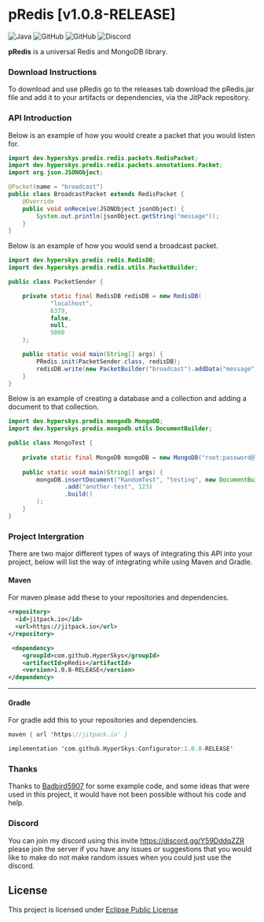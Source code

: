 # pRedis [v1.0.8-RELEASE]

![Java](https://img.shields.io/badge/java-%23ED8B00.svg?style=for-the-badge&logo=java&logoColor=white)
![GitHub](https://img.shields.io/github/languages/code-size/HyperSkys/pRedis?color=cyan&label=Size&labelColor=000000&logo=GitHub&style=for-the-badge)
![GitHub](https://img.shields.io/github/license/HyperSkys/pRedis?color=violet&logo=GitHub&labelColor=000000&style=for-the-badge)
![Discord](https://img.shields.io/discord/898154272636678196?color=5865F2&label=Discord&logo=Discord&labelColor=23272a&style=for-the-badge)

**pRedis** is a universal Redis and MongoDB library.

### Download Instructions

To download and use pRedis go to the releases tab download the 
pRedis.jar file and add it to your artifacts or dependencies, via the JitPack repository.

### API Introduction

Below is an example of how you would create a packet that you would listen for.

```java
import dev.hyperskys.predis.redis.packets.RedisPacket;
import dev.hyperskys.predis.redis.packets.annotations.Packet;
import org.json.JSONObject;

@Packet(name = "broadcast")
public class BroadcastPacket extends RedisPacket {
    @Override
    public void onReceive(JSONObject jsonObject) {
        System.out.println(jsonObject.getString("message"));
    }
}
```

Below is an example of how you would send a broadcast packet.

```java
import dev.hyperskys.predis.redis.RedisDB;
import dev.hyperskys.predis.redis.utils.PacketBuilder;

public class PacketSender {

    private static final RedisDB redisDB = new RedisDB(
            "localhost",
            6379,
            false,
            null,
            5000
    );

    public static void main(String[] args) {
        PRedis.init(PacketSender.class, redisDB);
        redisDB.write(new PacketBuilder("broadcast").addData("message", "Hello, World!").build());
    }
}
```

Below is an example of creating a database and a collection and adding a document to that collection.

```java
import dev.hyperskys.predis.mongodb.MongoDB;
import dev.hyperskys.predis.mongodb.utils.DocumentBuilder;

public class MongoTest {
    
    private static final MongoDB mongoDB = new MongoDB("root:password@localhost:27017");
    
    public static void main(String[] args) {
        mongoDB.insertDocument("RandomTest", "testing", new DocumentBuilder("test", "test")
                .add("another-test", 123)
                .build()
        );
    }
}
```

### Project Intergration

There are two major different types of ways of integrating this API into your project, below will list the way of integrating while using Maven and Gradle.

#### Maven
For maven please add these to your repositories and dependencies.
```xml
<repository>
  <id>jitpack.io</id>
  <url>https://jitpack.io</url>
</repository>
``` 
```xml
 <dependency>
    <groupId>com.github.HyperSkys</groupId>
    <artifactId>pRedis</artifactId>
    <version>1.0.8-RELEASE</version>
</dependency>
```

-----------------------

#### Gradle
For gradle add this to your repositories and dependencies.
```kotlin
maven { url 'https://jitpack.io' }
```
```kotlin
implementation 'com.github.HyperSkys:Configurator:1.0.8-RELEASE'
```

### Thanks

Thanks to [Badbird5907](https://www.github.com/Badbird5907) for some example code, and some ideas that were used in this project, it would have not been possible without his code and help.

### Discord

You can join my discord using this invite https://discord.gg/Y59DddqZZR please join the server if you have any issues or suggestions that you would like to make do not make random issues when you could just use the discord.

## License
This project is licensed under [Eclipse Public License](https://github.com/HyperSkys/pRedis/blob/main/LICENSE)
